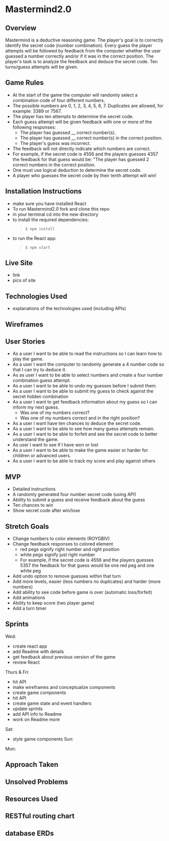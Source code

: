 # Mastermind2.0

## Overview
Mastermind is a deductive reasoning game. The player's goal is to correctly identify the secret code (number combination). Every guess the player attempts will be followed by feedback from the computer whether the user guessed a number correctly and/or if it was in the correct position. The player's task is to analyze the feedback and deduce the secret code. Ten turns/guess attempts will be given.  
## Game Rules
* At the start of the game the computer will randomly select a combination code of four different numbers. 
* The possible numbers are 0, 1, 2, 3, 4, 5, 6, 7. Duplicates are allowed, for example: 3389 or 7567.
* The player has ten attempts to determine the secret code.
* Each guess attempt will be given feedback with one or more of the following responses: 
    * The player has guessed __  correct number(s). 
    * The player has guessed __ correct number(s) in the correct position. 
    * The player's guess was incorrect. 
* The feedback will not directly indicate which numbers are correct.
* For example, if the secret code is 4556 and the players guesses 4357 the feedback for that guess would be: "The player has guessed 2 correct numbers in the correct position. 
* One must use logical deduction to determine the secret code. 
* A player who guesses the secret code by their tenth attempt will win!

## Installation Instructions
* make sure you have installed React
* To run Mastermind2.0 fork and clone this repo 
* in your terminal cd into the new directory
* to install the required dependencies:  
    >`$ npm install` 
* to run the React app: 
    >`$ npm start` 

## Live Site
* link
* pics of site 

## Technologies Used
* explanations of the technologies used (including APIs)
## Wireframes
## User Stories
* As a user I want to be able to read the instructions so I can learn how to play the game.
* As a user I want the computer to randomly generate a 4 number code so that I can try to deduce it.
* As as user I want to be able to select numbers and create a four number combination guess attempt.
* As a user I want to be able to undo my guesses before I submit them.
* As a user I want to be able to submit my guess to check against the secret hidden combination 
* As a user I want to get feedback information about my guess so I can inform my next guess. 
    * Was one of my numbers correct? 
    * Was one of my numbers correct and in the right position? 
* As a user I want have ten chances to deduce the secret code.
* As a user I want to be able to see how many guess attempts remain.
* As a user I want to be able to forfeit and see the secret code to better understand the game.
* As user I want to see if I have won or lost
* As a user I want to be able to make the game easier or harder for children or advanced users. 
* As a user I want to be able to track my score and play against others

## MVP
* Detailed instructions 
* A randomly generated four number secret code (using API)
* Ability to submit a guess and receive feedback about the guess 
* Ten chances to win
* Show secret code after win/lose 
## Stretch Goals
- Change numbers to color elements (ROYGBIV)
- Change feedback responses to colored element 
    * red pegs signify right number and right position
    * white pegs signify just right number 
    * For example, if the secret code is 4556 and the players guesses 5357 the feedback for that guess would be one red peg and one white peg
- Add undo option to remove guesses within that turn
- Add more levels, easier (less numbers no duplicates) and harder (more numbers)
- Add ability to see code before game is over (automatic loss/forfeit)
- Add animations
- Ability to keep score (two player game) 
- Add a turn timer


## Sprints
Wed: 
* create react app 
* add Readme with details
* get feedback about previous version of the game 
* review React

Thurs & Fri: 
* hit API
* make wireframes and conceptualize components 
* create game components 
* hit API
* create game state and event handlers 
* update sprints 
* add API info to Readme
* work on Readme more 

Sat: 
* style game components
Sun: 

Mon:

## Approach Taken

## Unsolved Problems
## Resources Used


## RESTful routing chart 
## database ERDs


